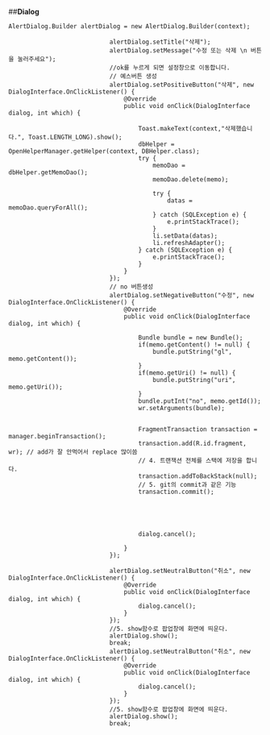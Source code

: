 ##**Dialog**


	AlertDialog.Builder alertDialog = new AlertDialog.Builder(context);
	
	                            alertDialog.setTitle("삭제");
	                            alertDialog.setMessage("수정 또는 삭제 \n 버튼을 눌러주세요");
	                            //ok를 누르게 되면 설정창으로 이동합니다.
	                            // 예스버튼 생성
	                            alertDialog.setPositiveButton("삭제", new DialogInterface.OnClickListener() {
	                                @Override
	                                public void onClick(DialogInterface dialog, int which) {
	
	                                    Toast.makeText(context,"삭제했습니다.", Toast.LENGTH_LONG).show();
	                                    dbHelper = OpenHelperManager.getHelper(context, DBHelper.class);
	                                    try {
	                                        memoDao = dbHelper.getMemoDao();
	                                        memoDao.delete(memo);
	
	                                        try {
	                                            datas = memoDao.queryForAll();
	                                        } catch (SQLException e) {
	                                            e.printStackTrace();
	                                        }
	                                        li.setData(datas);
	                                        li.refreshAdapter();
	                                    } catch (SQLException e) {
	                                        e.printStackTrace();
	                                    }
	                                }
	                            });
	                            // no 버튼생성
	                            alertDialog.setNegativeButton("수정", new DialogInterface.OnClickListener() {
	                                @Override
	                                public void onClick(DialogInterface dialog, int which) {
	
	                                    Bundle bundle = new Bundle();
	                                    if(memo.getContent() != null) {
	                                        bundle.putString("gl", memo.getContent());
	                                    }
	                                    if(memo.getUri() != null) {
	                                        bundle.putString("uri", memo.getUri());
	                                    }
	                                    bundle.putInt("no", memo.getId());
	                                    wr.setArguments(bundle);
	
	
	                                    FragmentTransaction transaction = manager.beginTransaction();
	                                    transaction.add(R.id.fragment, wr); // add가 잘 안먹어서 replace 많이씀
	                                    // 4. 트랜잭션 전체를 스택에 저장을 합니다.
	                                    transaction.addToBackStack(null);
	                                    // 5. git의 commit과 같은 기능
	                                    transaction.commit();
	
	
	
	
	
	                                    dialog.cancel();
	
	                                }
	                            });
	
	                            alertDialog.setNeutralButton("취소", new DialogInterface.OnClickListener() {
	                                @Override
	                                public void onClick(DialogInterface dialog, int which) {
	                                    dialog.cancel();
	                                }
	                            });
	                            //5. show함수로 팝업창에 화면에 띄운다.
	                            alertDialog.show();
	                            break;
	                            alertDialog.setNeutralButton("취소", new DialogInterface.OnClickListener() {
	                                @Override
	                                public void onClick(DialogInterface dialog, int which) {
	                                    dialog.cancel();
	                                }
	                            });
	                            //5. show함수로 팝업창에 화면에 띄운다.
	                            alertDialog.show();
	                            break;